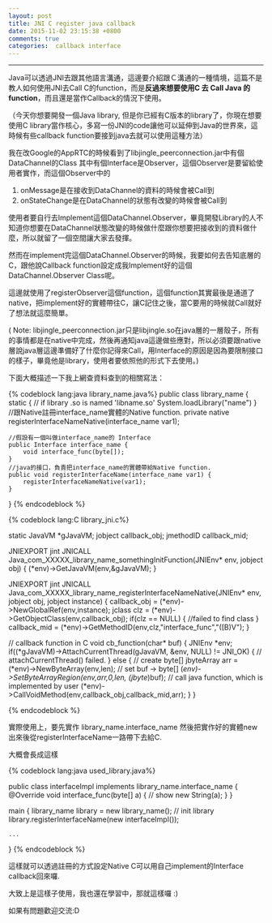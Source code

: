 ```yaml
---
layout: post
title: JNI C register java callback
date: 2015-11-02 23:15:38 +0800
comments: true
categories:  callback interface
---
```

***

Java可以透過JNI去跟其他語言溝通，這邊要介紹跟Ｃ溝通的一種情境，這篇不是教人如何使用JNI去Call C的function，而是**反過來想要使用C 去 Call Java 的function**，而且還是當作Callback的情況下使用。

（今天你想要開發一個Java library, 但是你已經有C版本的library了，你現在想要使用C library當作核心，多寫一份JNI的code讓他可以延伸到Java的世界來，這時候有些callback function要接到java去就可以使用這種方法）

我在改Google的AppRTC的時候看到了libjingle_peerconnection.jar中有個DataChannel的Class 其中有個Interface是Observer，這個Observer是要留給使用者實作，而這個Observer中的

1. onMessage是在接收到DataChannel的資料的時候會被Call到
2. onStateChange是在DataChannel的狀態有改變的時候會被Call到

使用者要自行去Implement這個DataChannel.Observer，畢竟開發Library的人不知道你想要在DataChannel狀態改變的時候做什麼跟你想要把接收到的資料做什麼，所以就留了一個空間讓大家去發揮。

然而在implement完這個DataChannel.Observer的時候，我要如何去告知底層的C，跟他說Callback function設定成我Implement好的這個DataChannel.Observer Class呢。

這邊就使用了registerObserver這個function，這個function其實最後是通道了native，把implement好的實體帶往C，讓C記住之後，當C要用的時候就Call就好了想法就這麼簡單。

( Note: libjingle_peerconnection.jar只是libjingle.so在java層的一層殼子，所有的事情都是在native中完成，然後再通知java這邊做些應對，所以必須要跟native層說java層這邊準備好了什麼你記得來Call，用Interface的原因是因為要限制接口的樣子，畢竟他是library，使用者要依照他的形式下去使用。)

下面大概描述一下我上網查資料查到的相關寫法：

{% codeblock lang:java library_name.java%}
public class library_name {
	static {
		// if library .so is named 'libname.so'
		System.loadLibrary("name")
	}
	//跟Native註冊interface_name實體的Native function.
	private native registerInterfaceNameNative(interface_name var1);
		
	//假設有一個叫做interface_name的 Interface
	public Interface interface_name {
		void interface_func(byte[]);
	}
	//java的接口，負責把interface_name的實體帶給Native function.
	public void registerInterfaceName(interface_name var1) {
		registerInterfaceNameNative(var1);
	}
}
{% endcodeblock %}


{% codeblock lang:C library_jni.c%}

static JavaVM *gJavaVM;
jobject callback_obj;
jmethodID callback_mid;

JNIEXPORT jint JNICALL Java_com_XXXXX_library_name_somethingInitFunction(JNIEnv* env, jobject obj) {
	(*env)->GetJavaVM(env,&gJavaVM);
}

JNIEXPORT jint JNICALL Java_com_XXXXX_library_name_registerInterfaceNameNative(JNIEnv* env, jobject obj, jobject instance) {
	callback_obj = (*env)->NewGlobalRef(env,instance);
	jclass clz = (*env)->GetObjectClass(env,callback_obj);
	if(clz == NULL) {
		//failed to find class
	}
	callback_mid = (*env)->GetMethodID(env,clz,"interface_func","([B)V");
}

// callback function in C
void cb_function(char* buf) {
	JNIEnv *env;
	if((*gJavaVM)->AttachCurrentThread(gJavaVM, &env, NULL) != JNI_OK) 	{
		// attachCurrentThread() failed.
	}
	else 
	{
		  // create byte[]
        jbyteArray arr = (*env)->NewByteArray(env,len);
        // set buf -> byte[]
        (*env)->SetByteArrayRegion(env,arr,0,len, (jbyte*)buf);
        // call java function, which is implemented by user
        (*env)->CallVoidMethod(env,callback_obj,callback_mid,arr);
	}
}

{% endcodeblock %}

實際使用上，要先實作 library_name.interface_name 然後把實作好的實體new出來後從registerInterfaceName一路帶下去給C.

大概會長成這樣 

{% codeblock lang:java used_library.java%}

public class interfaceImpl implements library_name.interface_name {
	@Override
	void interface_func(byte[] a) {
		// show new String(a);
	}
}

 main {
	library_name library = new library_name();
	// init library
	library.registerInterfaceName(new interfaceImpl());

	...
}
{% endcodeblock %}

這樣就可以透過註冊的方式設定Native C可以用自己implement的Interface callback回來囉.


大致上是這樣子使用，我也還在學習中，那就這樣囉 :)

如果有問題歡迎交流:D


   